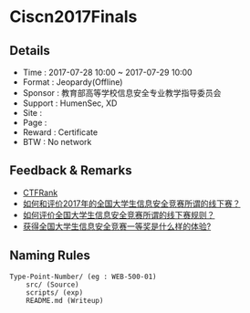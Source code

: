 # Ciscn2017Finals

## Details

- Time : 2017-07-28 10:00 ~ 2017-07-29 10:00
- Format : Jeopardy(Offline)
- Sponsor : 教育部高等学校信息安全专业教学指导委员会
- Support : HumenSec, XD
- Site : [](http://www.ciscn.cn/)
- Page : [](http://www.ciscn.cn/competition/securityCompetition?compet_id=25)
- Reward : Certificate
- BTW : No network

## Feedback & Remarks

- [CTFRank](https://ctfrank.org/events/28)
- [如何和评价2017年的全国大学生信息安全竞赛所谓的线下赛？](https://www.zhihu.com/question/63125997)
- [如何评价全国大学生信息安全竞赛所谓的线下赛规则？](https://www.zhihu.com/question/62705284)
- [获得全国大学生信息安全竞赛一等奖是什么样的体验?](https://www.zhihu.com/question/58753142)

## Naming Rules

    Type-Point-Number/ (eg : WEB-500-01)
        src/ (Source)
        scripts/ (exp)
        README.md (Writeup)
